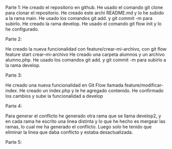 Parte 1: 
He creado el repositorio en github.
He usado el comando git clone para clonar el repositorio.
He creado este archi README.md y lo he subido a la rama main.
He usado los comandos git add. y git commit -m para subirlo.
He creado la rama develop.
He usado el comando git flow init y lo he configurado.

Parte 2:

He creado la nueva funcionalidad con feature/crear-mi-archivo, con git flow feature start crear-mi-archivo
He creado una carpeta alumnos y un archivo alumno.php.
He usado los comandos git add. y git commit -m para subirlo a la rama develop.

Parte 3:

He creado una nueva funcionalidad en Git Flow llamada feature/modificar-index.
He creado un index.php y le he agregado contenido.
He confirmado los cambios y sube la funcionalidad a develop

Parte 4:

Para generar el conflicto he generado otra rama que se llama develop2, y en cada rama he escrito una linea distinta y 
lo que he hecho es mergear las ramas, lo cual me ha generado el conflicto.
Luego solo he tenido que eliminar la linea que daba conflicto y estaba desactualizada.

Parte 5:

